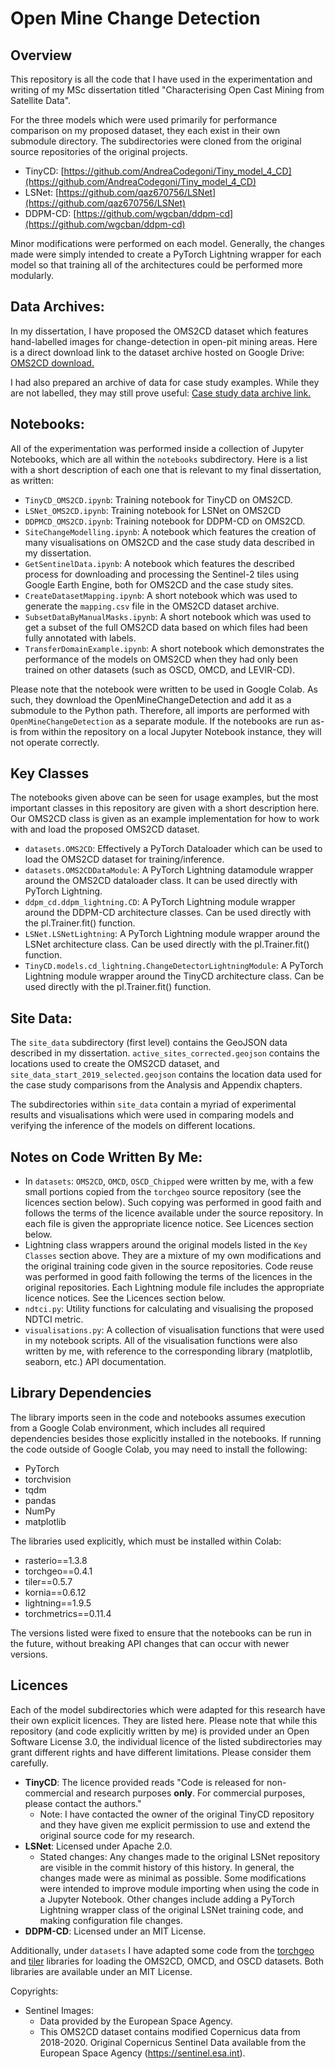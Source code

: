 # Open Mine Change Detection

## Overview

This repository is all the code that I have used in the experimentation and writing of my MSc dissertation titled "Characterising Open Cast Mining
from Satellite Data". 

For the three models which were used primarily for performance comparison on my proposed dataset, they each exist in their own submodule directory. The subdirectories were cloned from the original source repositories of the original projects.

- TinyCD:  [https://github.com/AndreaCodegoni/Tiny_model_4_CD](https://github.com/AndreaCodegoni/Tiny_model_4_CD)
- LSNet: [https://github.com/qaz670756/LSNet](https://github.com/qaz670756/LSNet)
- DDPM-CD: [https://github.com/wgcban/ddpm-cd](https://github.com/wgcban/ddpm-cd)

Minor modifications were performed on each model. Generally, the changes made were simply intended to create a PyTorch Lightning wrapper for each model so that training all of the architectures could be performed more modularly. 

## Data Archives:

In my dissertation, I have proposed the OMS2CD dataset which features hand-labelled images for change-detection in open-pit mining areas. Here is a direct download link to the dataset archive hosted on Google Drive: [OMS2CD download.](https://drive.google.com/file/d/1Kyle3U-lHQsj_zo7xO-GQJk_ZX9SmiKG/view?usp=drive_link)

I had also prepared an archive of data for case study examples. While they are not labelled, they may still prove useful: [Case study data archive link.](https://drive.google.com/file/d/1--NJ9XpXs4-PZarzDE3bMWiKX12Ot0DU/view?usp=sharing)

## Notebooks: 

All of the experimentation was performed inside a collection of Jupyter Notebooks, which are all within the `notebooks` subdirectory. Here is a list with a short description of each one that is relevant to my final dissertation, as written:

- `TinyCD_OMS2CD.ipynb`: Training notebook for TinyCD on OMS2CD.
- `LSNet_OMS2CD.ipynb`: Training notebook for LSNet on OMS2CD
- `DDPMCD_OMS2CD.ipynb`: Training notebook for DDPM-CD on OMS2CD.
- `SiteChangeModelling.ipynb`: A notebook which features the creation of many visualisations on OMS2CD and the case study data described in my dissertation.
- `GetSentinelData.ipynb`: A notebook which features the described process for downloading and processing the Sentinel-2 tiles using Google Earth Engine, both for OMS2CD and the case study sites.
- `CreateDatasetMapping.ipynb`: A short notebook which was used to generate the `mapping.csv` file in the OMS2CD dataset archive.
- `SubsetDataByManualMasks.ipynb`: A short notebook which was used to get a subset of the full OMS2CD data based on which files had been fully annotated with labels.
- `TransferDomainExample.ipynb`: A short notebook which demonstrates the performance of the models on OMS2CD when they had only been trained on other datasets (such as OSCD, OMCD, and LEVIR-CD).

Please note that the notebook were written to be used in Google Colab. As such, they download the OpenMineChangeDetection and add it as a submodule to the Python path. Therefore, all imports are performed with `OpenMineChangeDetection` as a separate module. If the notebooks are run as-is from within the repository on a local Jupyter Notebook instance, they will not operate correctly.

## Key Classes

The notebooks given above can be seen for usage examples, but the most important classes in this repository are given with a short description here. Our OMS2CD class is given as an example implementation for how to work with and load the proposed OMS2CD dataset.

- `datasets.OMS2CD`: Effectively a PyTorch Dataloader which can be used to load the OMS2CD dataset for training/inference.
- `datasets.OMS2CDDataModule`: A PyTorch Lightning datamodule wrapper around the OMS2CD dataloader class. It can be used directly with PyTorch Lightning.
- `ddpm_cd.ddpm_lightning.CD`: A PyTorch Lightning module wrapper around the DDPM-CD architecture classes. Can be used directly with the pl.Trainer.fit() function.
- `LSNet.LSNetLightning`: A PyTorch Lightning module wrapper around the LSNet architecture class. Can be used directly with the pl.Trainer.fit() function.
- `TinyCD.models.cd_lightning.ChangeDetectorLightningModule`: A PyTorch Lightning module wrapper around the TinyCD architecture class. Can be used directly with the pl.Trainer.fit() function.

## Site Data: 

The `site_data` subdirectory (first level) contains the GeoJSON data described in my dissertation. `active_sites_corrected.geojson` contains the locations used to create the OMS2CD dataset, and `site_data_start_2019_selected.geojson` contains the location data used for the case study comparisons from the Analysis and Appendix chapters.

The subdirectories within `site_data` contain a myriad of experimental results and visualisations which were used in comparing models and verifying the inference of the models on different locations.

## Notes on Code Written By Me:

- In `datasets`: `OMS2CD`, `OMCD`, `OSCD_Chipped` were written by me, with a few small portions copied from the `torchgeo` source repository (see the licences section below). Such copying was performed in good faith and follows the terms of the licence available under the source repository. In each file is given the appropriate licence notice. See Licences section below.
- Lightning class wrappers around the original models listed in the `Key Classes` section above. They are a mixture of my own modifications and the original training code given in the source repositories. Code reuse was performed in good faith following the terms of the licences in the original repositories. Each Lightning module file includes the appropriate licence notices. See the Licences section below.
- `ndtci.py`: Utility functions for calculating and visualising the proposed NDTCI metric.
- `visualisations.py`: A collection of visualisation functions that were used in my notebook scripts. All of the visualisation functions were also written by me, with reference to the corresponding library (matplotlib, seaborn, etc.) API documentation.

## Library Dependencies

The library imports seen in the code and notebooks assumes execution from a Google Colab environment, which includes all required dependencies besides those explicitly installed in the notebooks. If running the code outside of Google Colab, you may need to install the following: 
- PyTorch
- torchvision
- tqdm
- pandas
- NumPy
- matplotlib

The libraries used explicitly, which must be installed within Colab: 
- rasterio==1.3.8
- torchgeo==0.4.1
- tiler==0.5.7
- kornia==0.6.12
- lightning==1.9.5
- torchmetrics==0.11.4

The versions listed were fixed to ensure that the notebooks can be run in the future, without breaking API changes that can occur with newer versions. 

## Licences

Each of the model subdirectories which were adapted for this research have their own explicit licences. They are listed here. Please note that while this repository (and code explicitly written by me) is provided under an Open Software License 3.0, the individual licence of the listed subdirectories may grant different rights and have different limitations. Please consider them carefully.

- **TinyCD**: The licence provided reads "Code is released for non-commercial and research purposes **only**. For commercial purposes, please contact the authors." 
  - Note: I have contacted the owner of the original TinyCD repository and they have given me explicit permission to use and extend the original source code for my research.
- **LSNet**: Licensed under Apache 2.0. 
  - Stated changes: Any changes made to the original LSNet repository are visible in the commit history of this history. In general, the changes made were as minimal as possible. Some modifications were intended to improve module importing when using the code in a Jupyter Notebook. Other changes include adding a PyTorch Lightning wrapper class of the original LSNet training code, and making configuration file changes.
- **DDPM-CD**: Licensed under an MIT License.

Additionally, under `datasets` I have adapted some code from the [torchgeo](https://github.com/microsoft/torchgeo) and [tiler](https://github.com/the-lay/tiler) libraries for loading the OMS2CD, OMCD, and OSCD datasets. Both libraries are available under an MIT License.

Copyrights:
- Sentinel Images:
  - Data provided by the European Space Agency.
  - This OMS2CD dataset contains modified Copernicus data from 2018-2020. Original Copernicus Sentinel Data available from the European Space Agency (https://sentinel.esa.int).